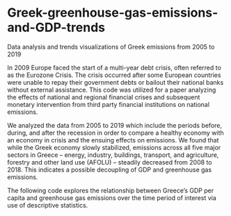# Greek-greenhouse-gas-emissions-and-GDP-trends
Data analysis and trends visualizations of Greek emissions from 2005 to 2019

In 2009 Europe faced the start of a multi-year debt crisis, often referred to as the Eurozone Crisis. The crisis occurred after some European countries were unable to repay their government debts or bailout their national banks without external assistance. This code was utilized for a  paper analyzing the effects of national and regional financial crises and subsequent monetary intervention from third party financial institutions on national emissions. 

We analyzed the data from 2005 to 2019 which include the periods before, during, and after the recession in order to compare a healthy economy with an economy in crisis and the ensuing effects on emissions. We found that while the Greek economy slowly stabilized, emissions across all five major sectors in Greece – energy, industry, buildings, transport, and agriculture, forestry and other land use (AFOLU) –  steadily decreased from 2008 to 2018. This indicates a possible decoupling of GDP and greenhouse gas emissions.

The following code explores the relationship between Greece’s GDP per capita and greenhouse gas emissions over the time period of interest via use of descriptive statistics.
